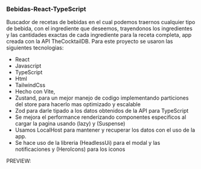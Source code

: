 ### Bebidas-React-TypeScript

Buscador de recetas de bebidas en el cual podemos traernos cualquier tipo de bebida, con el ingrediente que deseemos, trayendonos los ingredientes y las cantidades exactas de cada ingrediente para la receta completa, app creada con la API TheCocktailDB. Para este proyecto se usaron las siguientes tecnologias:
  - React
  - Javascript
  - TypeScript
  - Html
  - TailwindCss
  - Hecho con Vite,
  - Zustand, para un mejor manejo de codigo implementando particiones del store para hacerlo mas optimizado y escalable
  - Zod para darle tipado a los datos obtenidos de la API para TypeScript
  - Se mejora el performance renderizando componentes especificos al cargar la pagina usando (lazy) y (Suspense)
  - Usamos LocalHost para mantener y recuperar los datos con el uso de la app.
  - Se hace uso de la libreria (HeadlessUi) para el modal y las notificaciones y (HeroIcons) para los iconos

PREVIEW: 
